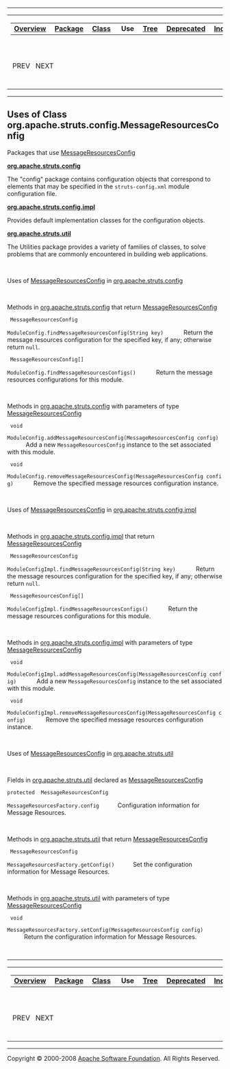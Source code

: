 ------------------------------------------------------------------------

<span id="navbar_top"></span> [](#skip-navbar_top "Skip navigation links")

<table>
<colgroup>
<col width="50%" />
<col width="50%" />
</colgroup>
<tbody>
<tr class="odd">
<td align="left"><span id="navbar_top_firstrow"></span>
<table>
<tbody>
<tr class="odd">
<td align="left"><a href="../../../../../overview-summary.html.md"><strong>Overview</strong></a> </td>
<td align="left"><a href="../package-summary.html.md"><strong>Package</strong></a> </td>
<td align="left"><a href="../../../../../org/apache/struts/config/MessageResourcesConfig.html.md" title="class in org.apache.struts.config"><strong>Class</strong></a> </td>
<td align="left"> <strong>Use</strong> </td>
<td align="left"><a href="../package-tree.html.md"><strong>Tree</strong></a> </td>
<td align="left"><a href="../../../../../deprecated-list.html.md"><strong>Deprecated</strong></a> </td>
<td align="left"><a href="../../../../../index-all.html.md"><strong>Index</strong></a> </td>
<td align="left"><a href="../../../../../help-doc.html.md"><strong>Help</strong></a> </td>
</tr>
</tbody>
</table></td>
<td align="left"></td>
</tr>
<tr class="even">
<td align="left"> PREV   NEXT</td>
<td align="left"><a href="../../../../../index.html.md?org/apache/struts/config//class-useMessageResourcesConfig.html"><strong>FRAMES</strong></a>    <a href="MessageResourcesConfig.html"><strong>NO FRAMES</strong></a>    
<a href="../../../../../allclasses-noframe.html.md"><strong>All Classes</strong></a></td>
</tr>
</tbody>
</table>

<span id="skip-navbar_top"></span>

------------------------------------------------------------------------

**Uses of Class
 org.apache.struts.config.MessageResourcesConfig**
--------------------------------------------------

Packages that use [MessageResourcesConfig](../../../../../org/apache/struts/config/MessageResourcesConfig.html.md "class in org.apache.struts.config")

[**org.apache.struts.config**](#org.apache.struts.config)

The "config" package contains configuration objects that correspond to elements that may be specified in the `struts-config.xml` module configuration file. 

[**org.apache.struts.config.impl**](#org.apache.struts.config.impl)

Provides default implementation classes for the configuration objects. 

[**org.apache.struts.util**](#org.apache.struts.util)

The Utilities package provides a variety of families of classes, to solve problems that are commonly encountered in building web applications. 

 

<span id="org.apache.struts.config"></span>

Uses of [MessageResourcesConfig](../../../../../org/apache/struts/config/MessageResourcesConfig.html.md "class in org.apache.struts.config") in [org.apache.struts.config](../../../../../org/apache/struts/config/package-summary.html)

 

Methods in [org.apache.struts.config](../../../../../org/apache/struts/config/package-summary.html.md) that return [MessageResourcesConfig](../../../../../org/apache/struts/config/MessageResourcesConfig.html "class in org.apache.struts.config")

` MessageResourcesConfig`

`ModuleConfig.findMessageResourcesConfig(String key)`
            Return the message resources configuration for the specified key, if any; otherwise return `null`.

` MessageResourcesConfig[]`

`ModuleConfig.findMessageResourcesConfigs()`
            Return the message resources configurations for this module.

 

Methods in [org.apache.struts.config](../../../../../org/apache/struts/config/package-summary.html.md) with parameters of type [MessageResourcesConfig](../../../../../org/apache/struts/config/MessageResourcesConfig.html "class in org.apache.struts.config")

` void`

`ModuleConfig.addMessageResourcesConfig(MessageResourcesConfig config)`
            Add a new `MessageResourcesConfig` instance to the set associated with this module.

` void`

`ModuleConfig.removeMessageResourcesConfig(MessageResourcesConfig config)`
            Remove the specified message resources configuration instance.

 

<span id="org.apache.struts.config.impl"></span>

Uses of [MessageResourcesConfig](../../../../../org/apache/struts/config/MessageResourcesConfig.html.md "class in org.apache.struts.config") in [org.apache.struts.config.impl](../../../../../org/apache/struts/config/impl/package-summary.html)

 

Methods in [org.apache.struts.config.impl](../../../../../org/apache/struts/config/impl/package-summary.html.md) that return [MessageResourcesConfig](../../../../../org/apache/struts/config/MessageResourcesConfig.html "class in org.apache.struts.config")

` MessageResourcesConfig`

`ModuleConfigImpl.findMessageResourcesConfig(String key)`
            Return the message resources configuration for the specified key, if any; otherwise return `null`.

` MessageResourcesConfig[]`

`ModuleConfigImpl.findMessageResourcesConfigs()`
            Return the message resources configurations for this module.

 

Methods in [org.apache.struts.config.impl](../../../../../org/apache/struts/config/impl/package-summary.html.md) with parameters of type [MessageResourcesConfig](../../../../../org/apache/struts/config/MessageResourcesConfig.html "class in org.apache.struts.config")

` void`

`ModuleConfigImpl.addMessageResourcesConfig(MessageResourcesConfig config)`
            Add a new `MessageResourcesConfig` instance to the set associated with this module.

` void`

`ModuleConfigImpl.removeMessageResourcesConfig(MessageResourcesConfig config)`
            Remove the specified message resources configuration instance.

 

<span id="org.apache.struts.util"></span>

Uses of [MessageResourcesConfig](../../../../../org/apache/struts/config/MessageResourcesConfig.html.md "class in org.apache.struts.config") in [org.apache.struts.util](../../../../../org/apache/struts/util/package-summary.html)

 

Fields in [org.apache.struts.util](../../../../../org/apache/struts/util/package-summary.html.md) declared as [MessageResourcesConfig](../../../../../org/apache/struts/config/MessageResourcesConfig.html "class in org.apache.struts.config")

`protected  MessageResourcesConfig`

`MessageResourcesFactory.config`
           Configuration information for Message Resources.

 

Methods in [org.apache.struts.util](../../../../../org/apache/struts/util/package-summary.html.md) that return [MessageResourcesConfig](../../../../../org/apache/struts/config/MessageResourcesConfig.html "class in org.apache.struts.config")

` MessageResourcesConfig`

`MessageResourcesFactory.getConfig()`
           Set the configuration information for Message Resources.

 

Methods in [org.apache.struts.util](../../../../../org/apache/struts/util/package-summary.html.md) with parameters of type [MessageResourcesConfig](../../../../../org/apache/struts/config/MessageResourcesConfig.html "class in org.apache.struts.config")

` void`

`MessageResourcesFactory.setConfig(MessageResourcesConfig config)`
           Return the configuration information for Message Resources.

 

------------------------------------------------------------------------

<span id="navbar_bottom"></span> [](#skip-navbar_bottom "Skip navigation links")

<table>
<colgroup>
<col width="50%" />
<col width="50%" />
</colgroup>
<tbody>
<tr class="odd">
<td align="left"><span id="navbar_bottom_firstrow"></span>
<table>
<tbody>
<tr class="odd">
<td align="left"><a href="../../../../../overview-summary.html.md"><strong>Overview</strong></a> </td>
<td align="left"><a href="../package-summary.html.md"><strong>Package</strong></a> </td>
<td align="left"><a href="../../../../../org/apache/struts/config/MessageResourcesConfig.html.md" title="class in org.apache.struts.config"><strong>Class</strong></a> </td>
<td align="left"> <strong>Use</strong> </td>
<td align="left"><a href="../package-tree.html.md"><strong>Tree</strong></a> </td>
<td align="left"><a href="../../../../../deprecated-list.html.md"><strong>Deprecated</strong></a> </td>
<td align="left"><a href="../../../../../index-all.html.md"><strong>Index</strong></a> </td>
<td align="left"><a href="../../../../../help-doc.html.md"><strong>Help</strong></a> </td>
</tr>
</tbody>
</table></td>
<td align="left"></td>
</tr>
<tr class="even">
<td align="left"> PREV   NEXT</td>
<td align="left"><a href="../../../../../index.html.md?org/apache/struts/config//class-useMessageResourcesConfig.html"><strong>FRAMES</strong></a>    <a href="MessageResourcesConfig.html"><strong>NO FRAMES</strong></a>    
<a href="../../../../../allclasses-noframe.html.md"><strong>All Classes</strong></a></td>
</tr>
</tbody>
</table>

<span id="skip-navbar_bottom"></span>

------------------------------------------------------------------------

Copyright © 2000-2008 [Apache Software Foundation](http://www.apache.org/). All Rights Reserved.
